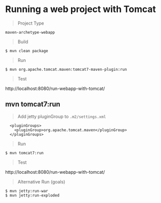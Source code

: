 # Running a web project with Tomcat 

> Project Type

`maven-archetype-webapp`

> Build

```
$ mvn clean package
```

> Run

```
$ mvn org.apache.tomcat.maven:tomcat7-maven-plugin:run
```

> Test

http://localhost:8080/run-webapp-with-tomcat/

## mvn tomcat7:run

> Add jetty pluginGroup to `.m2/settings.xml`

```
  <pluginGroups>
    <pluginGroup>org.apache.tomcat.maven</pluginGroup>
  </pluginGroups>
```

> Run

```
$ mvn tomcat7:run
```

> Test

http://localhost:8080/run-webapp-with-tomcat/

> Alternative Run (goals)

```
$ mvn jetty:run-war
$ mvn jetty:run-exploded
```
